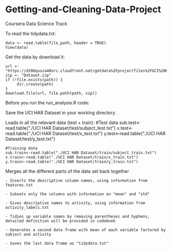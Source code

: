 # Getting-and-Cleaning-Data-Project
Coursera Data Science Track

To read the tidydata.txt:

  	data <- read.table(file_path, header = TRUE)
  	View(data)
Get the data by download it:

	url <- "https://d396qusza40orc.cloudfront.net/getdata%2Fprojectfiles%2FUCI%20HAR%20Dataset.zip"
	zip <- "Dataset.zip"
	if (!file.exists(path)) {
		 dir.create(path)
	}
	download.file(url, file.path(path, zip))

Before you run the run_analysis.R code:

Save the UCI HAR Dataset in your working directory.

Loads in all the relevant data (test + train):
	#Test data
	sub.test<-read.table("./UCI HAR Dataset/test/subject_test.txt")
	x.test<-read.table("./UCI HAR Dataset/test/x_test.txt")
	y.test<-read.table("./UCI HAR Dataset/test/y_test.txt")
	
	#Training data
	sub.train<-read.table("./UCI HAR Dataset/train/subject_train.txt")
	x.train<-read.table("./UCI HAR Dataset/train/x_train.txt")
	y.train<-read.table("./UCI HAR Dataset/train/y_train.txt")
	
Merges all the different parts of the data set back together
	
	- Inserts the descriptive column names, using information from features.txt
	
	- Subsets only the columns with information on "mean" and "std"
	
	- Gives descriptive names to activity, using information from activity_labels.txt
	
	- Tidies up variable names by removing parentheses and hyphens, detailed definition will be provided in codebook
	
	- Generates a second data frame with mean of each variable factored by subject and activity 
	
	- Saves the last data frame as "tidydata.txt"
